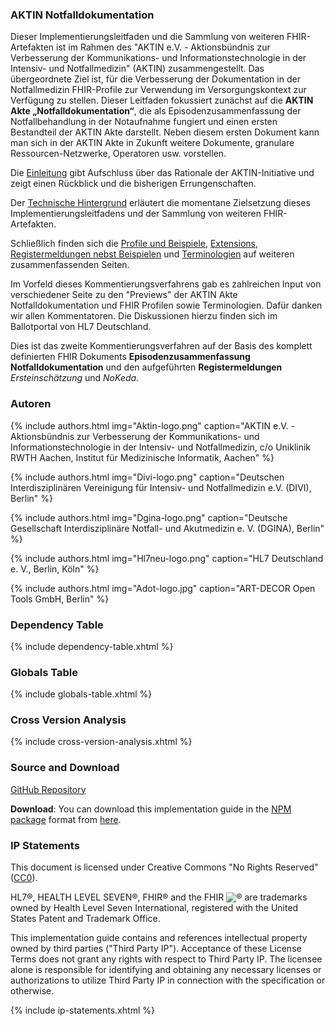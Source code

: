 ### AKTIN Notfalldokumentation

Dieser Implementierungsleitfaden und die Sammlung von weiteren FHIR-Artefakten ist im Rahmen des "AKTIN e.V. - Aktionsbündnis zur Verbesserung der Kommunikations- und Informationstechnologie in der Intensiv- und Notfallmedizin" (AKTIN) zusammengestellt. Das übergeordnete Ziel ist, für die Verbesserung der Dokumentation in der Notfallmedizin FHIR-Profile zur Verwendung im Versorgungskontext zur Verfügung zu stellen. Dieser Leitfaden fokussiert zunächst auf die **AKTIN Akte „Notfalldokumentation“**, die als Episodenzusammenfassung der Notfallbehandlung in der Notaufnahme fungiert und einen ersten Bestandteil der AKTIN Akte darstellt. Neben diesem ersten Dokument kann man sich in der AKTIN Akte in Zukunft weitere Dokumente, granulare Ressourcen-Netzwerke, Operatoren usw. vorstellen.

Die [Einleitung](introduction.html) gibt Aufschluss über das Rationale der AKTIN-Initiative und zeigt einen Rückblick und die bisherigen Errungenschaften.

Der [Technische Hintergrund](technicalbackground.html) erläutert die momentane Zielsetzung dieses Implementierungsleitfadens und der Sammlung von weiteren FHIR-Artefakten.

Schließlich finden sich die [Profile und Beispiele](profiles.html), [Extensions](extensions.html), [Registermeldungen nebst Beispielen](registrymessages.html) und [Terminologien](terminology.html) auf weiteren zusammenfassenden Seiten.

<div class="note-to-balloters">
Im Vorfeld dieses Kommentierungsverfahrens gab es zahlreichen Input von verschiedener Seite zu den "Previews" der AKTIN Akte Notfalldokumentation und FHIR Profilen sowie Terminologien. Dafür danken wir allen Kommentatoren. Die Diskussionen hierzu finden sich im Ballotportal von HL7 Deutschland.
<p/>
Dies ist das zweite Kommentierungsverfahren auf der Basis des komplett definierten FHIR Dokuments <strong>Episodenzusammenfassung Notfalldokumentation</strong> und den aufgeführten <strong>Registermeldungen</strong> <i>Ersteinschätzung</i> und <i>NoKeda</i>.
</div>




### Autoren

{% include authors.html img="Aktin-logo.png" caption="AKTIN e.V. - Aktionsbündnis zur Verbesserung der Kommunikations- und Informationstechnologie in der Intensiv- und Notfallmedizin, c/o Uniklinik RWTH Aachen, Institut für Medizinische Informatik, Aachen" %}

{% include authors.html img="Divi-logo.png" caption="Deutschen Interdisziplinären Vereinigung für Intensiv- und Notfallmedizin e.V. (DIVI), Berlin" %}

{% include authors.html img="Dgina-logo.png" caption="Deutsche Gesellschaft Interdisziplinäre Notfall- und Akutmedizin e. V. (DGINA), Berlin" %}

{% include authors.html img="Hl7neu-logo.png" caption="HL7 Deutschland e. V., Berlin, Köln" %}

{% include authors.html img="Adot-logo.jpg" caption="ART-DECOR Open Tools GmbH, Berlin" %}

### Dependency Table

{% include dependency-table.xhtml %}

### Globals Table

{% include globals-table.xhtml %}

### Cross Version Analysis

{% include cross-version-analysis.xhtml %}

### Source and Download

[GitHub Repository](https://github.com/x/y/z)

**Download**: You can download this implementation guide in the [NPM package](https://confluence.hl7.org/display/FHIR/NPM+Package+Specification) format from [here](package.tgz).

### IP Statements

This document is licensed under Creative Commons "No Rights Reserved" ([CC0](https://creativecommons.org/publicdomain/zero/1.0/)).

HL7®, HEALTH LEVEL SEVEN®, FHIR® and the FHIR <img src="icon-fhir-16.png" style="float: none; margin: 0px; padding: 0px; vertical-align: bottom"/>&reg; are trademarks owned by Health Level Seven International, registered with the United States Patent and Trademark Office.

This implementation guide contains and references intellectual property owned by third parties ("Third Party IP"). Acceptance of these License Terms does not grant any rights with respect to Third Party IP. The licensee alone is responsible for identifying and obtaining any necessary licenses or authorizations to utilize Third Party IP in connection with the specification or otherwise.

{% include ip-statements.xhtml %}

<p> </p>